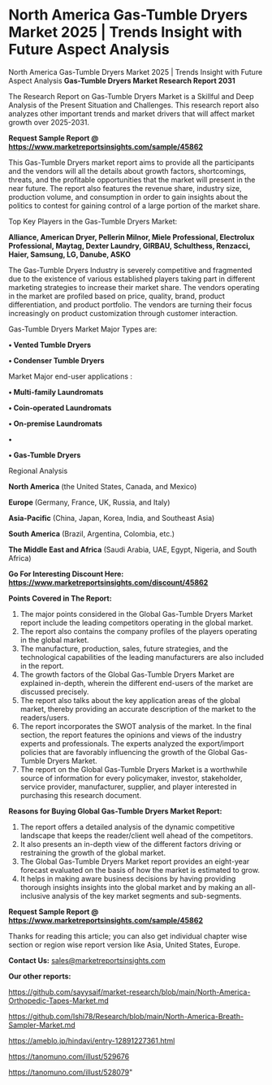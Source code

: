 # North America Gas-Tumble Dryers Market 2025 | Trends Insight with Future Aspect Analysis
North America Gas-Tumble Dryers Market 2025 | Trends Insight with Future Aspect Analysis
<strong>Gas-Tumble Dryers Market Research Report 2031</strong>

The Research Report on Gas-Tumble Dryers Market is a Skillful and Deep Analysis of the Present Situation and Challenges. This research report also analyzes other important trends and market drivers that will affect market growth over 2025-2031.

<strong>Request Sample Report @ <a href=https://www.marketreportsinsights.com/sample/45862>https://www.marketreportsinsights.com/sample/45862</a></strong>

This Gas-Tumble Dryers market report aims to provide all the participants and the vendors will all the details about growth factors, shortcomings, threats, and the profitable opportunities that the market will present in the near future. The report also features the revenue share, industry size, production volume, and consumption in order to gain insights about the politics to contest for gaining control of a large portion of the market share.

Top Key Players in the Gas-Tumble Dryers Market:

<strong>Alliance, American Dryer, Pellerin Milnor, Miele Professional, Electrolux Professional, Maytag, Dexter Laundry, GIRBAU, Schulthess, Renzacci, Haier, Samsung, LG, Danube, ASKO</strong>

The Gas-Tumble Dryers Industry is severely competitive and fragmented due to the existence of various established players taking part in different marketing strategies to increase their market share. The vendors operating in the market are profiled based on price, quality, brand, product differentiation, and product portfolio. The vendors are turning their focus increasingly on product customization through customer interaction.

Gas-Tumble Dryers Market Major Types are:

<strong>•  Vented Tumble Dryers

•  Condenser Tumble Dryers</strong>

Market Major end-user applications :

<strong>•  Multi-family Laundromats

•  Coin-operated Laundromats

•  On-premise Laundromats

•  

•  Gas-Tumble Dryers</strong>

Regional Analysis

</u><strong><b>North America</b></strong> (the United States, Canada, and Mexico)

<strong><b>Europe </b></strong>(Germany, France, UK, Russia, and Italy)

<strong><b>Asia-Pacific</b></strong> (China, Japan, Korea, India, and Southeast Asia)

<strong><b>South America</b></strong> (Brazil, Argentina, Colombia, etc.)

<strong><b>The Middle East and Africa</b></strong> (Saudi Arabia, UAE, Egypt, Nigeria, and South Africa)

<strong>Go For Interesting Discount Here: <a href=https://www.marketreportsinsights.com/discount/45862>https://www.marketreportsinsights.com/discount/45862</a></strong>

<strong>Points Covered in The Report:</strong>
<ol>
  <li>The major points considered in the Global Gas-Tumble Dryers Market report include the leading competitors operating in the global market.</li>
  <li>The report also contains the company profiles of the players operating in the global market.</li>
  <li>The manufacture, production, sales, future strategies, and the technological capabilities of the leading manufacturers are also included in the report.</li>
  <li>The growth factors of the Global Gas-Tumble Dryers Market are explained in-depth, wherein the different end-users of the market are discussed precisely.</li>
  <li>The report also talks about the key application areas of the global market, thereby providing an accurate description of the market to the readers/users.</li>
  <li>The report incorporates the SWOT analysis of the market. In the final section, the report features the opinions and views of the industry experts and professionals. The experts analyzed the export/import policies that are favorably influencing the growth of the Global Gas-Tumble Dryers Market.</li>
  <li>The report on the Global Gas-Tumble Dryers Market is a worthwhile source of information for every policymaker, investor, stakeholder, service provider, manufacturer, supplier, and player interested in purchasing this research document.</li>
</ol>
<strong>Reasons for Buying Global Gas-Tumble Dryers Market Report:</strong>

<ol>
  <li>The report offers a detailed analysis of the dynamic competitive landscape that keeps the reader/client well ahead of the competitors.</li>
  <li>It also presents an in-depth view of the different factors driving or restraining the growth of the global market.</li>
  <li>The Global Gas-Tumble Dryers Market report provides an eight-year forecast evaluated on the basis of how the market is estimated to grow.</li>
  <li>It helps in making aware business decisions by having providing thorough insights insights into the global market and by making an all-inclusive analysis of the key market segments and sub-segments.</li>
</ol>
<strong>Request Sample Report @ <a href=https://www.marketreportsinsights.com/sample/45862>https://www.marketreportsinsights.com/sample/45862</a></strong>


Thanks for reading this article; you can also get individual chapter wise section or region wise report version like Asia, United States, Europe.

<strong>Contact Us:</strong>
sales@marketreportsinsights.com

<strong>Our other reports:</strong>

<a href=https://github.com/sayysaif/market-research/blob/main/North-America-Orthopedic-Tapes-Market.md>https://github.com/sayysaif/market-research/blob/main/North-America-Orthopedic-Tapes-Market.md</a>

<a href=https://github.com/Ishi78/Research/blob/main/North-America-Breath-Sampler-Market.md>https://github.com/Ishi78/Research/blob/main/North-America-Breath-Sampler-Market.md</a>

<a href=https://ameblo.jp/hindavi/entry-12891227361.html>https://ameblo.jp/hindavi/entry-12891227361.html</a>

<a href=https://tanomuno.com/illust/529676>https://tanomuno.com/illust/529676</a>

<a href=https://tanomuno.com/illust/528079>https://tanomuno.com/illust/528079</a>"

